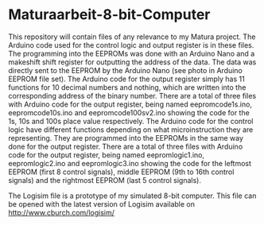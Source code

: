 # Maturaarbeit-8-bit-Computer
This repository will contain files of any relevance to my Matura project. 
The Arduino code used for the control logic and output register is in these files. The programming into the EEPROMs was done with an Arduino Nano and a makeshift shift register for outputting the address of the data. The data was directly sent to the EEPROM by the Arduino Nano (see photo in Arduino EEPROM file set).
The Arduino code for the output register simply has 11 functions for 10 decimal numbers and nothing, which are written into the corresponding address of the binary number. There are a total of three files with Arduino code for the output register, being named eepromcode1s.ino, eepromcode10s.ino and eepromcode100sv2.ino showing the code for the 1s, 10s and 100s place value respectively.
The Arduino code for the control logic have different functions depending on what microinstruction they are representing. They are programmed into the EEPROMs in the same way done for the output register. There are a total of three files with Arduino code for the output register, being named eepromlogic1.ino, eepromlogic2.ino and eepromlogic3.ino showing the code for the leftmost EEPROM (first 8 control signals), middle EEPROM (9th to 16th control signals) and the rightmost EEPROM (last 5 control signals).

The Logisim file is a prototype of my simulated 8-bit computer. This file can be opened with the latest version of Logisim available on http://www.cburch.com/logisim/ 

